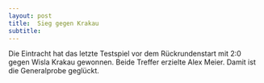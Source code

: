 ```yaml
---
layout: post
title:  Sieg gegen Krakau
subtitle:  
---
```


Die Eintracht hat das letzte Testspiel vor dem Rückrundenstart mit 2:0 gegen Wisla Krakau gewonnen. Beide Treffer erzielte Alex Meier. Damit ist die Generalprobe geglückt.


